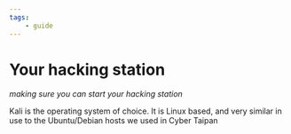 ```yaml
---
tags:
    - guide
---
```


# Your hacking station

_making sure you can start your hacking station_

Kali is the operating system of choice. It is Linux based, and very similar in use to the Ubuntu/Debian hosts we used in Cyber Taipan



